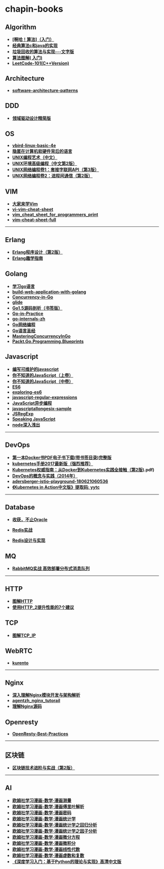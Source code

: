# chapin-books

## Algorithm

- **[[啊哈！算法]（入门）](algorithm/[啊哈！算法]（入门）.pdf)**
- **[经典算法c和java的实现](algorithm/经典算法c和java的实现.zip)**
- **[垃圾回收的算法与实现---文字版](algorithm/垃圾回收的算法与实现---文字版.pdf)**
- **[算法图解( 入门)](algorithm/算法图解(入门).pdf)**
- **[LeetCode-101(C++Version)](algorithm/LeetCode-101(C++Version).pdf)**

## Architecture

- **[software-architecture-patterns](architecture/software-architecture-patterns.pdf)**

## DDD

- **[领域驱动设计精简版](ddd/领域驱动设计精简版.pdf)**

## OS

- **[vbird-linux-basic-4e](os/vbird-linux-basic-4e.pdf)**
- **[隐匿在计算机软硬件背后的语言](os/隐匿在计算机软硬件背后的语言.pdf)**
- **[UNIX编程艺术（中文）](os/UNIX编程艺术（中文）.pdf)**
- **[UNIX环境高级编程（中文第2版）](os/UNIX环境高级编程（中文第2版）.pdf)**
- **[UNIX网络编程卷1：套接字联网API（第3版）](os/UNIX网络编程卷1：套接字联网API（第3版）.pdf)**
- **[UNIX网络编程卷2：进程间通信（第2版）](os/UNIX网络编程卷2：进程间通信（第2版）.pdf)**

## VIM

- **[大家来学Vim](vim/大家来学Vim.pdf)**
- **[vi-vim-cheat-sheet](vim/vi-vim-cheat-sheet.gif)**
- **[vim_cheat_sheet_for_programmers_print](vim/vim_cheat_sheet_for_programmers_print.png)**
- **[vim-cheat-sheet-full](vim/vim-cheat-sheet-full.png)**

---

## Erlang

- **[Erlang程序设计（第2版）](erlang/Erlang程序设计（第2版）.pdf)**
- **[Erlang趣学指南](erlang/Erlang趣学指南.pdf)**

## Golang 

- **[学习go语言](golang/学习go语言.pdf)**
- **[build-web-application-with-golang](golang/build-web-application-with-golang.pdf)**
- **[Concurrency-in-Go](golang/Concurrency-in-Go.pdf)**
- **[glide](golang/glide.pdf)**
- **[Go1.5源码剖析（书签版）](golang/Go1.5源码剖析（书签版）.pdf)**
- **[Go-in-Practice](golang/Go-in-Practice.pdf)**
- **[go-internals-zh](golang/go-internals-zh.pdf)**
- **[Go网络编程](golang/Go网络编程.pdf)**
- **[Go语言圣经](golang/Go语言圣经.pdf)**
- **[MasteringConcurrencyInGo](golang/MasteringConcurrencyInGo.pdf)**
- **[Packt.Go.Programming.Blueprints](golang/Packt.Go.Programming.Blueprints.pdf)**

## Javascript

- **[编写可维护的javascript](javascript/编写可维护的javascript.pdf)**
- **[你不知道的JavaScript（上卷）](javascript/你不知道的JavaScript（上卷）.pdf)**
- **[你不知道的JavaScript（中卷）](javascript/你不知道的JavaScript（中卷）.pdf)**
- **[ES6](javascript/ES6.pdf)**
- **[exploring-es6](javascript/exploring-es6.pdf)**
- **[javascript-regular-expressions](javascript/javascript-regular-expressions.rar)**
- **[JavaScript异步编程](javascript/JavaScript异步编程.pdf)**
- **[javascriptallongesix-sample](javascript/javascriptallongesix-sample.pdf.pdf)**
- **[JSRegExp](javascript/JSRegExp.pdf)**
- **[Speaking JavaScript](javascript/SpeakingJavaScript.pdf)**
- **[node深入浅出](javascript/node深入浅出.pdf)**

---

## DevOps

- **[第一本Docker书PDF电子书下载(带书签目录)完整版](devops/第一本Docker书PDF电子书下载(带书签目录)完整版.pdf)**
- **[kubernetes手册2017最新版（强烈推荐）](devops/kubernetes手册2017最新版（强烈推荐）.pdf)**
- **[Kubernetes权威指南：从Docker到Kubernetes实践全接触（第2版)](devops/Kubernetes权威指南：从Docker到Kubernetes实践全接触（第2版).pdf)**
- **[DevOps的概念与实践（2014年）](devops/DevOps的概念与实践（2014年）.pdf)**
- **[adersberger-istio-playground-180621060536](devops/adersberger-istio-playground-180621060536.pdf)**
- **[《Kubernetes in Action中文版》提取码: yytc ](https://pan.baidu.com/s/1K8P_Myv379pH8nJAIF7k-Q)** 

---

## Database

- **[收获，不止Oracle](database/收获，不止Oracle.pdf)**

- **[Redis实战](database/Redis实战.pdf)**

- **[Redis设计与实现](database/Redis设计与实现.pdf)**

## MQ

- **[RabbitMQ实战  高效部署分布式消息队列](mq/RabbitMQ实战-高效部署分布式消息队列.pdf)**

---

## HTTP

- **[图解HTTP](http/图解HTTP.pdf)**
- **[使用HTTP_2提升性能的7个建议](http/使用HTTP_2提升性能的7个建议.pdf)**

## TCP

- **[图解TCP_IP](tcp/图解TCP_IP.pdf)**

## WebRTC

- **[kurento](webrtc/kurento.docx)**

---

## Nginx

- **[深入理解Nginx模块开发与架构解析](nginx/深入理解Nginx模块开发与架构解析.pdf)**
- **[agentzh_nginx_tutorail](nginx/agentzh_nginx_tutorail)**
- **[理解Nginx源码](nginx/理解Nginx源码.pdf)**

## Openresty

- **[OpenResty-Best-Practices](or/OpenResty-Best-Practices.pdf)**

---

## 区块链

- **[区块链技术进阶与实战（第2版）](blockchain/区块链技术进阶与实战（第2版）.pdf)**

---

## AI

- **[欧姆社学习漫画-数学·漫画测量](ai/欧姆社学习漫画-数学·漫画测量.pdf)**
- **[欧姆社学习漫画-数学·漫画傅里叶解析](ai/欧姆社学习漫画-数学·漫画傅里叶解析.pdf)**
- **[欧姆社学习漫画-数学·漫画密码](ai/欧姆社学习漫画-数学·漫画密码.pdf)**
- **[欧姆社学习漫画-数学·漫画统计学](ai/欧姆社学习漫画-数学·漫画统计学.pdf)**
- **[欧姆社学习漫画-数学·漫画统计学之回归分析](ai/欧姆社学习漫画-数学·漫画统计学之回归分析.pdf)**
- **[欧姆社学习漫画-数学·漫画统计学之因子分析](ai/欧姆社学习漫画-数学·漫画统计学之因子分析.pdf)**
- **[欧姆社学习漫画-数学·漫画微分方程](ai/欧姆社学习漫画-数学·漫画微分方程.pdf)**
- **[欧姆社学习漫画-数学·漫画微积分](ai/欧姆社学习漫画-数学·漫画微积分.pdf)**
- **[欧姆社学习漫画-数学·漫画线性代数](ai/欧姆社学习漫画-数学·漫画线性代数.pdf)**
- **[欧姆社学习漫画-数学·漫画虚数和复数](ai/欧姆社学习漫画-数学·漫画虚数和复数.pdf)**
- **[《深度学习入门：基于Python的理论与实现》高清中文版](ai/《深度学习入门：基于Python的理论与实现》高清中文版.pdf)**





